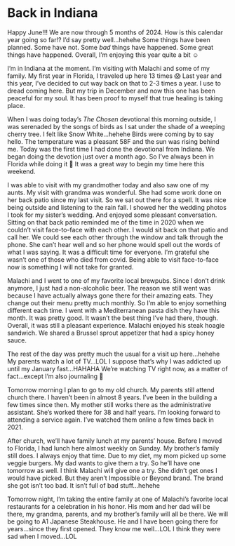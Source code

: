 # Back in Indiana

Happy June!!! We are now through 5 months of 2024. How is this calendar year going so far!? I’d say pretty well…hehehe Some things have been planned. Some have not. Some *bad* things have happened. Some great things have happened. Overall, I’m enjoying this year quite a bit ☺️

I’m in Indiana at the moment. I’m visiting with Malachi and some of my family. My first year in Florida, I traveled up here 13 times 😱 Last year and this year, I’ve decided to cut way back on that to 2-3 times a year. I use to dread coming here. But my trip in December and now this one has been peaceful for my soul. It has been proof to myself that true healing is taking place.

When I was doing today’s *The Chosen* devotional this morning outside, I was serenaded by the songs of birds as I sat under the shade of a weeping cherry tree. I felt like Snow White…hehehe Birds were coming by to say hello. The temperature was a pleasant 58F and the sun was rising behind me. Today was the first time I had done the devotional from Indiana. We began doing the devotion just over a month ago. So I’ve always been in Florida while doing it 🤭 It was a great way to begin my time here this weekend.

I was able to visit with my grandmother today and also saw one of my aunts. My visit with grandma was wonderful. She had some work done on her back patio since my last visit. So we sat out there for a spell. It was nice being outside and listening to the rain fall. I showed her the wedding photos I took for my sister’s wedding. And enjoyed some pleasant conversation. Sitting on that back patio reminded me of the time in 2020 when we couldn’t visit face-to-face with each other. I would sit back on that patio and call her. We could see each other through the window and talk through the phone. She can’t hear well and so her phone would spell out the words of what I was saying. It was a difficult time for everyone. I’m grateful she wasn’t one of those who died from covid. Being able to visit face-to-face now is something I will not take for granted.

Malachi and I went to one of my favorite local brewpubs. Since I don’t drink anymore, I just had a non-alcoholic beer. The reason we still went was because I have actually always gone there for their amazing eats. They change out their menu pretty much monthly. So I’m able to enjoy something different each time. I went with a Mediterranean pasta dish they have this month. It was pretty good. It wasn’t the best thing I’ve had there, though. Overall, it was still a pleasant experience. Malachi enjoyed his steak hoagie sandwich. We shared a Brussel sprout appetizer that had a spicy honey sauce.

The rest of the day was pretty much the usual for a visit up here…hehehe My parents watch a lot of TV…LOL I suppose that’s why I was addicted up until my January fast…HAHAHA We’re watching TV right now, as a matter of fact…except I’m also journaling 🤭

Tomorrow morning I plan to go to my old church. My parents still attend church there. I haven’t been in almost 8 years. I’ve been in the building a few times since then. My mother still works there as the administrative assistant. She’s worked there for 38 and half years. I’m looking forward to attending a service again. I’ve watched them online a few times back in 2021.

After church, we’ll have family lunch at my parents’ house. Before I moved to Florida, I had lunch here almost weekly on Sunday. My brother’s family still does. I always enjoy that time. Due to my diet, my mom picked up some veggie burgers. My dad wants to give them a try. So he’ll have one tomorrow as well. I think Malachi will give one a try. She didn’t get ones I would have picked. But they aren’t Impossible or Beyond brand. The brand she got isn’t too bad. It isn’t full of bad stuff…hehehe

Tomorrow night, I’m taking the entire family at one of Malachi’s favorite local restaurants for a celebration in his honor. His mom and her dad will be there, my grandma, parents, and my brother’s family will all be there. We will be going to A1 Japanese Steakhouse. He and I have been going there for years…since they first opened. They know me well…LOL I think they were sad when I moved…LOL

